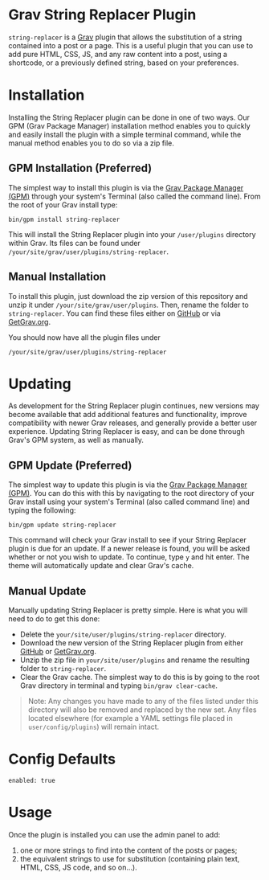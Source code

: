 # Grav String Replacer Plugin

`string-replacer` is a [Grav](http://github.com/getgrav/grav) plugin that allows the substitution of a string contained into a post or a page. This is a useful plugin that you can use to add pure HTML, CSS, JS, and any raw content into a post, using a shortcode, or a previously defined string, based on your preferences.

# Installation

Installing the String Replacer plugin can be done in one of two ways. Our GPM (Grav Package Manager) installation method enables you to quickly and easily install the plugin with a simple terminal command, while the manual method enables you to do so via a zip file. 

## GPM Installation (Preferred)

The simplest way to install this plugin is via the [Grav Package Manager (GPM)](http://learn.getgrav.org/advanced/grav-gpm) through your system's Terminal (also called the command line).  From the root of your Grav install type:

    bin/gpm install string-replacer

This will install the String Replacer plugin into your `/user/plugins` directory within Grav. Its files can be found under `/your/site/grav/user/plugins/string-replacer`.

## Manual Installation

To install this plugin, just download the zip version of this repository and unzip it under `/your/site/grav/user/plugins`. Then, rename the folder to `string-replacer`. You can find these files either on [GitHub](https://github.com/robertotravagliante/string-replacer) or via [GetGrav.org](http://getgrav.org/downloads/plugins).

You should now have all the plugin files under

    /your/site/grav/user/plugins/string-replacer

# Updating

As development for the String Replacer plugin continues, new versions may become available that add additional features and functionality, improve compatibility with newer Grav releases, and generally provide a better user experience. Updating String Replacer is easy, and can be done through Grav's GPM system, as well as manually.

## GPM Update (Preferred)

The simplest way to update this plugin is via the [Grav Package Manager (GPM)](http://learn.getgrav.org/advanced/grav-gpm). You can do this with this by navigating to the root directory of your Grav install using your system's Terminal (also called command line) and typing the following:

    bin/gpm update string-replacer

This command will check your Grav install to see if your String Replacer plugin is due for an update. If a newer release is found, you will be asked whether or not you wish to update. To continue, type `y` and hit enter. The theme will automatically update and clear Grav's cache.

## Manual Update

Manually updating String Replacer is pretty simple. Here is what you will need to do to get this done:

* Delete the `your/site/user/plugins/string-replacer` directory.
* Download the new version of the String Replacer plugin from either [GitHub](https://github.com/robertotravagliante/string-replacer) or [GetGrav.org](http://getgrav.org/downloads/plugins#extras).
* Unzip the zip file in `your/site/user/plugins` and rename the resulting folder to `string-replacer`.
* Clear the Grav cache. The simplest way to do this is by going to the root Grav directory in terminal and typing `bin/grav clear-cache`.

> Note: Any changes you have made to any of the files listed under this directory will also be removed and replaced by the new set. Any files located elsewhere (for example a YAML settings file placed in `user/config/plugins`) will remain intact.

# Config Defaults

```
enabled: true
```

# Usage

Once the plugin is installed you can use the admin panel to add:
1. one or more strings to find into the content of the posts or pages;
2. the equivalent strings to use for substitution (containing plain text, HTML, CSS, JS code, and so on...).
